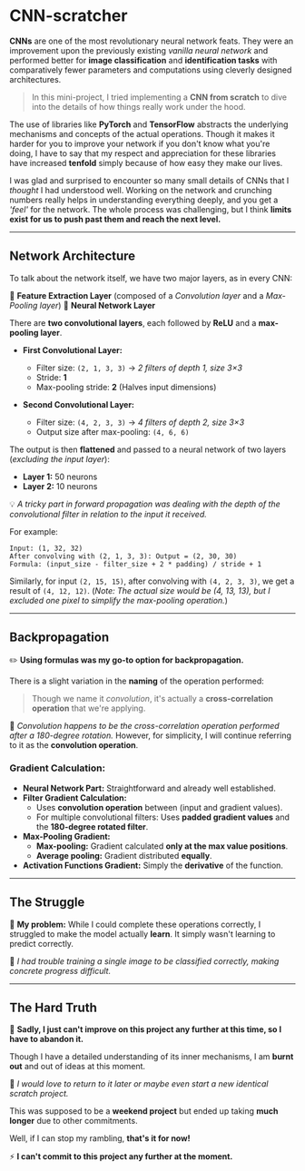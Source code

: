 # CNN-scratcher

**CNNs** are one of the most revolutionary neural network feats. They were an improvement upon the previously existing *vanilla neural network* and performed better for **image classification** and **identification tasks** with comparatively fewer parameters and computations using cleverly designed architectures. 

> In this mini-project, I tried implementing a **CNN from scratch** to dive into the details of how things really work under the hood. 

The use of libraries like **PyTorch** and **TensorFlow** abstracts the underlying mechanisms and concepts of the actual operations. Though it makes it harder for you to improve your network if you don't know what you're doing, I have to say that my respect and appreciation for these libraries have increased **tenfold** simply because of how easy they make our lives. 

I was glad and surprised to encounter so many small details of CNNs that I *thought* I had understood well. Working on the network and crunching numbers really helps in understanding everything deeply, and you get a *'feel'* for the network. The whole process was challenging, but I think **limits exist for us to push past them and reach the next level.**

---

## Network Architecture

To talk about the network itself, we have two major layers, as in every CNN:

📌 **Feature Extraction Layer** (composed of a *Convolution layer* and a *Max-Pooling layer*)
📌 **Neural Network Layer**

There are **two convolutional layers**, each followed by **ReLU** and a **max-pooling layer**. 

- **First Convolutional Layer:**
  - Filter size: `(2, 1, 3, 3)` → *2 filters of depth 1, size 3×3*
  - Stride: **1**
  - Max-pooling stride: **2** (Halves input dimensions)

- **Second Convolutional Layer:**
  - Filter size: `(4, 2, 3, 3)` → *4 filters of depth 2, size 3×3*
  - Output size after max-pooling: `(4, 6, 6)`

The output is then **flattened** and passed to a neural network of two layers (*excluding the input layer*):
- **Layer 1:** 50 neurons
- **Layer 2:** 10 neurons

💡 *A tricky part in forward propagation was dealing with the depth of the convolutional filter in relation to the input it received.* 

For example:
```
Input: (1, 32, 32)
After convolving with (2, 1, 3, 3): Output = (2, 30, 30)
Formula: (input_size - filter_size + 2 * padding) / stride + 1
```
Similarly, for input `(2, 15, 15)`, after convolving with `(4, 2, 3, 3)`, we get a result of `(4, 12, 12)`. (*Note: The actual size would be (4, 13, 13), but I excluded one pixel to simplify the max-pooling operation.*)

---

## Backpropagation

✏️ **Using formulas was my go-to option for backpropagation.**

There is a slight variation in the **naming** of the operation performed:
> Though we name it *convolution*, it's actually a **cross-correlation operation** that we're applying. 

📌 *Convolution happens to be the cross-correlation operation performed after a 180-degree rotation.* However, for simplicity, I will continue referring to it as the **convolution operation**.

### Gradient Calculation:
- **Neural Network Part:** Straightforward and already well established.
- **Filter Gradient Calculation:**
  - Uses **convolution operation** between (input and gradient values).
  - For multiple convolutional filters: Uses **padded gradient values** and the **180-degree rotated filter**.
- **Max-Pooling Gradient:**
  - **Max-pooling:** Gradient calculated **only at the max value positions**.
  - **Average pooling:** Gradient distributed **equally**.
- **Activation Functions Gradient:** Simply the **derivative** of the function.

---

## The Struggle

🔴 **My problem:** While I could complete these operations correctly, I struggled to make the model actually **learn**. It simply wasn't learning to predict correctly. 

📌 *I had trouble training a single image to be classified correctly, making concrete progress difficult.*

---

## The Hard Truth

🚨 **Sadly, I just can't improve on this project any further at this time, so I have to abandon it.**

Though I have a detailed understanding of its inner mechanisms, I am **burnt out** and out of ideas at this moment. 

💭 *I would love to return to it later or maybe even start a new identical scratch project.*

This was supposed to be a **weekend project** but ended up taking **much longer** due to other commitments. 

Well, if I can stop my rambling, **that's it for now!**

⚡ **I can't commit to this project any further at the moment.**

